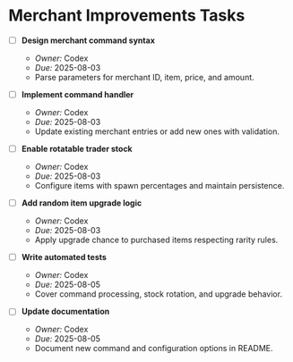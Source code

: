 # Merchant Improvements Tasks

- [ ] **Design merchant command syntax**
  - *Owner:* Codex
  - *Due:* 2025-08-03
  - Parse parameters for merchant ID, item, price, and amount.

- [ ] **Implement command handler**
  - *Owner:* Codex
  - *Due:* 2025-08-03
  - Update existing merchant entries or add new ones with validation.

- [ ] **Enable rotatable trader stock**
  - *Owner:* Codex
  - *Due:* 2025-08-03
  - Configure items with spawn percentages and maintain persistence.

- [ ] **Add random item upgrade logic**
  - *Owner:* Codex
  - *Due:* 2025-08-03
  - Apply upgrade chance to purchased items respecting rarity rules.

- [ ] **Write automated tests**
  - *Owner:* Codex
  - *Due:* 2025-08-05
  - Cover command processing, stock rotation, and upgrade behavior.

- [ ] **Update documentation**
  - *Owner:* Codex
  - *Due:* 2025-08-05
  - Document new command and configuration options in README.
